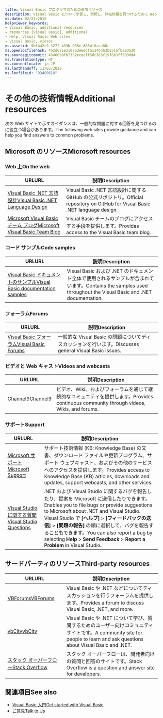 ```yaml
---
title: Visual Basic プログラマのための追加リソース
description: Visual Basic について学習し、質問し、詳細情報を見つけるために Web 上でリソースを検出します。
ms.date: 02/21/2018
helpviewer_keywords:
- Visual Basic, additional resources
- resources [Visual Basic], additional
- Help, Visual Basic Web sites
- Visual Basic, videos
ms.assetid: 9bfb42e9-327f-439b-935e-8884f6aca80c
ms.openlocfilehash: 4b2d671e310763e6ddfa114bd63b031afba83a20
ms.sourcegitcommit: 48466b8fb7332ececff5dc388f19f6b3ff503dd4
ms.translationtype: HT
ms.contentlocale: ja-JP
ms.lasthandoff: 11/05/2020
ms.locfileid: "93400618"
---
```

# <a name="additional-resources"></a><span data-ttu-id="a7c0f-103">その他の技術情報</span><span class="sxs-lookup"><span data-stu-id="a7c0f-103">Additional resources</span></span>

<span data-ttu-id="a7c0f-104">次の Web サイトで示すガイダンスは、一般的な問題に対する回答を見つけるのに役立つ場合があります。</span><span class="sxs-lookup"><span data-stu-id="a7c0f-104">The following web sites provide guidance and can help you find answers to common problems.</span></span>

## <a name="microsoft-resources"></a><span data-ttu-id="a7c0f-105">Microsoft のリソース</span><span class="sxs-lookup"><span data-stu-id="a7c0f-105">Microsoft resources</span></span>

### <a name="on-the-web"></a><span data-ttu-id="a7c0f-106">Web 上</span><span class="sxs-lookup"><span data-stu-id="a7c0f-106">On the web</span></span>

|<span data-ttu-id="a7c0f-107">URL</span><span class="sxs-lookup"><span data-stu-id="a7c0f-107">URL</span></span>|<span data-ttu-id="a7c0f-108">説明</span><span class="sxs-lookup"><span data-stu-id="a7c0f-108">Description</span></span>|
|----------|----------------|
|[<span data-ttu-id="a7c0f-109">Visual Basic .NET 言語設計</span><span class="sxs-lookup"><span data-stu-id="a7c0f-109">Visual Basic .NET Language Design</span></span>](https://github.com/dotnet/vblang)|<span data-ttu-id="a7c0f-110">Visual Basic .NET 言語設計に関する GitHub の公式リポジトリ。</span><span class="sxs-lookup"><span data-stu-id="a7c0f-110">Official repository on GitHub for Visual Basic .NET language design.</span></span>|
|[<span data-ttu-id="a7c0f-111">Microsoft Visual Basic チーム ブログ</span><span class="sxs-lookup"><span data-stu-id="a7c0f-111">Microsoft Visual Basic Team Blog</span></span>](https://devblogs.microsoft.com/vbteam/)|<span data-ttu-id="a7c0f-112">Visual Basic チームのブログにアクセスする手段を提供します。</span><span class="sxs-lookup"><span data-stu-id="a7c0f-112">Provides access to the Visual Basic team blog.</span></span>|

### <a name="code-samples"></a><span data-ttu-id="a7c0f-113">コード サンプル</span><span class="sxs-lookup"><span data-stu-id="a7c0f-113">Code samples</span></span>

|<span data-ttu-id="a7c0f-114">URL</span><span class="sxs-lookup"><span data-stu-id="a7c0f-114">URL</span></span>|<span data-ttu-id="a7c0f-115">説明</span><span class="sxs-lookup"><span data-stu-id="a7c0f-115">Description</span></span>|
|----------|----------------|
|[<span data-ttu-id="a7c0f-116">Visual Basic ドキュメントのサンプル</span><span class="sxs-lookup"><span data-stu-id="a7c0f-116">Visual Basic documentation samples</span></span>](https://github.com/dotnet/docs/tree/master/samples/snippets/visualbasic)|<span data-ttu-id="a7c0f-117">Visual Basic および .NET のドキュメント全体で使用されるサンプルが含まれています。</span><span class="sxs-lookup"><span data-stu-id="a7c0f-117">Contains the samples used throughout the Visual Basic and .NET documentation.</span></span>|

### <a name="forums"></a><span data-ttu-id="a7c0f-118">フォーラム</span><span class="sxs-lookup"><span data-stu-id="a7c0f-118">Forums</span></span>

|<span data-ttu-id="a7c0f-119">URL</span><span class="sxs-lookup"><span data-stu-id="a7c0f-119">URL</span></span>|<span data-ttu-id="a7c0f-120">説明</span><span class="sxs-lookup"><span data-stu-id="a7c0f-120">Description</span></span>|
|----------|----------------|
|[<span data-ttu-id="a7c0f-121">Visual Basic フォーラム</span><span class="sxs-lookup"><span data-stu-id="a7c0f-121">Visual Basic Forums</span></span>](https://social.msdn.microsoft.com/Forums/vstudio/home?forum=vbgeneral)|<span data-ttu-id="a7c0f-122">一般的な Visual Basic の問題についてディスカッションを行います。</span><span class="sxs-lookup"><span data-stu-id="a7c0f-122">Discusses general Visual Basic issues.</span></span>|

### <a name="videos-and-webcasts"></a><span data-ttu-id="a7c0f-123">ビデオと Web キャスト</span><span class="sxs-lookup"><span data-stu-id="a7c0f-123">Videos and webcasts</span></span>

|<span data-ttu-id="a7c0f-124">URL</span><span class="sxs-lookup"><span data-stu-id="a7c0f-124">URL</span></span>|<span data-ttu-id="a7c0f-125">説明</span><span class="sxs-lookup"><span data-stu-id="a7c0f-125">Description</span></span>|
|----------|----------------|
|[<span data-ttu-id="a7c0f-126">Channel9</span><span class="sxs-lookup"><span data-stu-id="a7c0f-126">Channel9</span></span>](https://channel9.msdn.com/)|<span data-ttu-id="a7c0f-127">ビデオ、Wiki、およびフォーラムを通じて継続的なコミュニティを提供します。</span><span class="sxs-lookup"><span data-stu-id="a7c0f-127">Provides continuous community through videos, Wikis, and forums.</span></span>|

### <a name="support"></a><span data-ttu-id="a7c0f-128">サポート</span><span class="sxs-lookup"><span data-stu-id="a7c0f-128">Support</span></span>

|<span data-ttu-id="a7c0f-129">URL</span><span class="sxs-lookup"><span data-stu-id="a7c0f-129">URL</span></span>|<span data-ttu-id="a7c0f-130">説明</span><span class="sxs-lookup"><span data-stu-id="a7c0f-130">Description</span></span>|
|----------|----------------|
|[<span data-ttu-id="a7c0f-131">Microsoft サポート</span><span class="sxs-lookup"><span data-stu-id="a7c0f-131">Microsoft Support</span></span>](https://support.microsoft.com)|<span data-ttu-id="a7c0f-132">サポート技術情報 (KB: Knowledge Base) の文書、ダウンロード ファイルや更新プログラム、サポート ウェブキャスト、およびその他のサービスへのアクセスを提供します。</span><span class="sxs-lookup"><span data-stu-id="a7c0f-132">Provides access to Knowledge Base (KB) articles, downloads and updates, support webcasts, and other services.</span></span>|
|[<span data-ttu-id="a7c0f-133">Visual Studio に関する質問</span><span class="sxs-lookup"><span data-stu-id="a7c0f-133">Visual Studio Questions</span></span>](https://aka.ms/feedback/report?space=61)|<span data-ttu-id="a7c0f-134">.NET および Visual Studio に関するバグを報告したり、提案を Microsoft に送信したりできます。</span><span class="sxs-lookup"><span data-stu-id="a7c0f-134">Enables you to file bugs or provide suggestions to Microsoft about .NET and Visual Studio.</span></span> <span data-ttu-id="a7c0f-135">Visual Studio で **[ヘルプ]**  >  **[フィードバックの送信]**  >  **[問題の報告]** の順に選択して、バグを報告することもできます。</span><span class="sxs-lookup"><span data-stu-id="a7c0f-135">You can also report a bug by selecting **Help** > **Send Feedback** > **Report a Problem** in Visual Studio.</span></span>|

## <a name="third-party-resources"></a><span data-ttu-id="a7c0f-136">サードパーティのリソース</span><span class="sxs-lookup"><span data-stu-id="a7c0f-136">Third-party resources</span></span>

|<span data-ttu-id="a7c0f-137">URL</span><span class="sxs-lookup"><span data-stu-id="a7c0f-137">URL</span></span>|<span data-ttu-id="a7c0f-138">説明</span><span class="sxs-lookup"><span data-stu-id="a7c0f-138">Description</span></span>|
|----------|----------------|
|[<span data-ttu-id="a7c0f-139">VBForums</span><span class="sxs-lookup"><span data-stu-id="a7c0f-139">VBForums</span></span>](http://www.vbforums.com/)|<span data-ttu-id="a7c0f-140">Visual Basic や .NET などについてディスカッションを行うフォーラムを提供します。</span><span class="sxs-lookup"><span data-stu-id="a7c0f-140">Provides a forum to discuss Visual Basic, .NET, and more.</span></span>|
|[<span data-ttu-id="a7c0f-141">vbCity</span><span class="sxs-lookup"><span data-stu-id="a7c0f-141">vbCity</span></span>](http://vbcity.com/)|<span data-ttu-id="a7c0f-142">Visual Basic や .NET について学び、質問するためのユーザー向けコミュニティ サイトです。</span><span class="sxs-lookup"><span data-stu-id="a7c0f-142">A community site for people to learn and ask questions about Visual Basic and .NET.</span></span>|
|[<span data-ttu-id="a7c0f-143">スタック オーバーフロー</span><span class="sxs-lookup"><span data-stu-id="a7c0f-143">Stack Overflow</span></span>](https://stackoverflow.com/questions/tagged/vb.net)|<span data-ttu-id="a7c0f-144">スタック オーバーフローは、開発者向けの質問と回答のサイトです。</span><span class="sxs-lookup"><span data-stu-id="a7c0f-144">Stack Overflow is a question and answer site for developers.</span></span>|

## <a name="see-also"></a><span data-ttu-id="a7c0f-145">関連項目</span><span class="sxs-lookup"><span data-stu-id="a7c0f-145">See also</span></span>

- [<span data-ttu-id="a7c0f-146">Visual Basic 入門</span><span class="sxs-lookup"><span data-stu-id="a7c0f-146">Get started with Visual Basic</span></span>](index.md)
- [<span data-ttu-id="a7c0f-147">ご意見</span><span class="sxs-lookup"><span data-stu-id="a7c0f-147">Talk to Us</span></span>](/visualstudio/ide/feedback-options)
